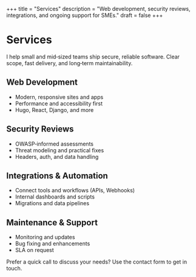 +++
title = "Services"
description = "Web development, security reviews, integrations, and ongoing support for SMEs."
draft = false
+++

# Services

I help small and mid‑sized teams ship secure, reliable software. Clear scope, fast delivery, and long‑term maintainability.

## Web Development
- Modern, responsive sites and apps
- Performance and accessibility first
- Hugo, React, Django, and more

## Security Reviews
- OWASP‑informed assessments
- Threat modeling and practical fixes
- Headers, auth, and data handling

## Integrations & Automation
- Connect tools and workflows (APIs, Webhooks)
- Internal dashboards and scripts
- Migrations and data pipelines

## Maintenance & Support
- Monitoring and updates
- Bug fixing and enhancements
- SLA on request

Prefer a quick call to discuss your needs? Use the contact form to get in touch.
